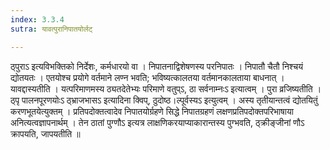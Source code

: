 ```yaml
---
index: 3.3.4
sutra: यावत्पुरानिपातयोर्लट्

---
```

 ठ्पुराऽ इत्यविभक्तिको निर्देशः, कर्मधारयो वा । निपातनाद्विशेषणस्य परनिपातः । निपातौ चैतौ निश्चयं द्योतयतः । एतयोश्च प्रयोगे वर्तमाने लण्न भवति; भविष्यत्कालतया वर्तमानकालताया बाधनात् । यावद्दास्यतीति । यत्परिमाणमस्य ठ्यतदेतेभ्यः परिमाणे वतुप्ऽ, ठा सर्वनाम्नःऽ इत्यात्वम् । पुरा व्रजिष्यतीति । ठ्पृ पालनपूरणयोःऽ ठ्भ्राजभासऽ इत्यादिना क्विप्, ठुदोष्ठ।ल्पूर्वस्यऽ इत्युत्वम् । अस्य तृतीयान्तत्वं द्योतयितुं करणभूतयेत्युक्तम् । प्रतिपदोक्तत्वादेव निपातयोर्ग्रहणे सिद्धे निपातग्रहणं लक्षणप्रतिपदोक्तपरिभाषाया अनित्यत्वज्ञापनार्थम् । तेन ठातां पुग्णौऽ इत्यत्र लाक्षणिकरयाप्याकारान्तस्य पुग्भवति, ठ्क्रीङ्जीनां णौऽ क्रापयति, जापयतीति ॥